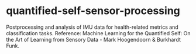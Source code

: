 # quantified-self-sensor-processing

Postprocessing and analysis of IMU data for health-related metrics and classification tasks. Reference: Machine Learning for the Quantified Self: On the Art of Learning from Sensory Data - Mark Hoogendoorn & Burkhardt Funk.
